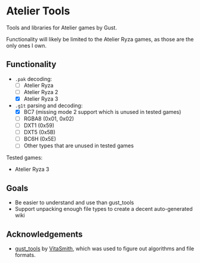 # Atelier Tools

Tools and libraries for Atelier games by Gust.

Functionality will likely be limited to the Atelier Ryza games, as those are the only ones I own.

## Functionality

- `.pak` decoding:
  - [ ] Atelier Ryza
  - [ ] Atelier Ryza 2
  - [x] Atelier Ryza 3
- `.g1t` parsing and decoding:
  - [x] BC7 (missing mode 2 support which is unused in tested games)
  - [ ] RGBA8 (0x01, 0x02)
  - [ ] DXT1 (0x59)
  - [ ] DXT5 (0x5B)
  - [ ] BC6H (0x5E)
  - [ ] Other types that are unused in tested games

Tested games:

- Atelier Ryza 3

## Goals

- Be easier to understand and use than gust_tools
- Support unpacking enough file types to create a decent auto-generated wiki

## Acknowledgements

- [gust_tools](https://github.com/VitaSmith/gust_tools) by [VitaSmith](https://github.com/VitaSmith), which was used to figure out algorithms and file formats.
